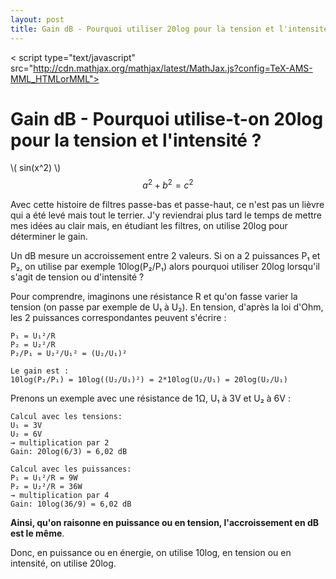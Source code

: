 ```yaml
---
layout: post
title: Gain dB - Pourquoi utiliser 20log pour la tension et l'intensité ?
---
```

<
script type="text/javascript"
    src="http://cdn.mathjax.org/mathjax/latest/MathJax.js?config=TeX-AMS-MML_HTMLorMML">
</script>
# Gain dB - Pourquoi utilise-t-on 20log pour la tension et l'intensité ?

\\( sin(x^2) \\)
$$a^2 + b^2 = c^2$$

Avec cette histoire de filtres passe-bas et passe-haut, ce n'est pas un lièvre qui a été levé mais tout le terrier. J'y reviendrai plus tard le temps de mettre mes idées au clair mais, en étudiant les filtres, on utilise 20log pour déterminer le gain. 

Un dB mesure un accroissement entre 2 valeurs. Si on a 2 puissances P₁ et P₂, on utilise par exemple 10log(P₂/P₁) alors pourquoi utiliser 20log lorsqu'il s'agit de tension ou d'intensité ?

Pour comprendre, imaginons une résistance R et qu'on fasse varier la tension (on passe par exemple de U₁ à U₂).
En tension, d'après la loi d'Ohm, les 2 puissances correspondantes peuvent s'écrire :
```
P₁ = U₁²/R
P₂ = U₂²/R
P₂/P₁ = U₂²/U₁² = (U₂/U₁)²

Le gain est :
10log(P₂/P₁) = 10log((U₂/U₁)²) = 2*10log(U₂/U₁) = 20log(U₂/U₁)
```

Prenons un exemple avec une résistance de 1Ω, U₁ à 3V et U₂ à 6V :
```
Calcul avec les tensions:
U₁ = 3V
U₂ = 6V
→ multiplication par 2
Gain: 20log(6/3) = 6,02 dB

Calcul avec les puissances:
P₁ = U₁²/R = 9W
P₂ = U₂²/R = 36W
→ multiplication par 4
Gain: 10log(36/9) = 6,02 dB
```

**Ainsi, qu'on raisonne en puissance ou en tension, l'accroissement en dB est le même**.

Donc, en puissance ou en énergie, on utilise 10log, en tension ou en intensité, on utilise 20log.
